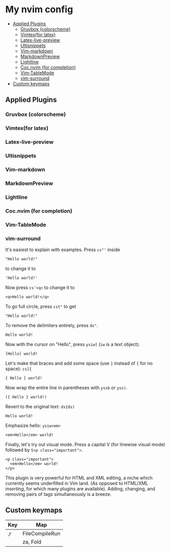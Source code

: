 # My nvim config
<!-- vim-markdown-toc GFM -->

* [Applied Plugins](#applied-plugins)
	* [Gruvbox (colorscheme)](#gruvbox-colorscheme)
	* [Vimtex(for latex)](#vimtexfor-latex)
	* [Latex-live-preview](#latex-live-preview)
	* [Ultisnippets](#ultisnippets)
	* [Vim-markdown](#vim-markdown)
	* [MarkdownPreview](#markdownpreview)
	* [Lightline](#lightline)
	* [Coc.nvim (for completion)](#cocnvim-for-completion)
	* [Vim-TableMode](#vim-tablemode)
	* [vim-surround](#vim-surround)
* [Custom keymaps](#custom-keymaps)

<!-- vim-markdown-toc -->

## Applied Plugins
### Gruvbox (colorscheme)
### Vimtex(for latex)
### Latex-live-preview
### Ultisnippets
### Vim-markdown
### MarkdownPreview

### Lightline

### Coc.nvim (for completion)

### Vim-TableMode


### vim-surround
It's easiest to explain with examples.  Press `cs"'` inside

    "Hello world!"

to change it to

    'Hello world!'

Now press `cs'<q>` to change it to

    <q>Hello world!</q>

To go full circle, press `cst"` to get

    "Hello world!"

To remove the delimiters entirely, press `ds"`.

    Hello world!

Now with the cursor on "Hello", press `ysiw]` (`iw` is a text object).

    [Hello] world!

Let's make that braces and add some space (use `}` instead of `{` for no
space): `cs]{`

    { Hello } world!

Now wrap the entire line in parentheses with `yssb` or `yss)`.

    ({ Hello } world!)

Revert to the original text: `ds{ds)`

    Hello world!

Emphasize hello: `ysiw<em>`

    <em>Hello</em> world!

Finally, let's try out visual mode. Press a capital V (for linewise
visual mode) followed by `S<p class="important">`.

    <p class="important">
      <em>Hello</em> world!
    </p>

This plugin is very powerful for HTML and XML editing, a niche which
currently seems underfilled in Vim land.  (As opposed to HTML/XML
*inserting*, for which many plugins are available).  Adding, changing,
and removing pairs of tags simultaneously is a breeze.

## Custom keymaps

| Key     | Map            |
|---------|----------------|
| ,r      | FileCompileRun |
| <space> | za, Fold       |
